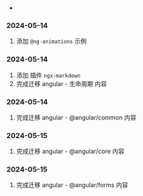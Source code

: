 -

### 2024-05-14
1. 添加 `@ng-animations` 示例

### 2024-05-14
1. 添加 插件 `ngx-markdown`
2. 完成迁移 angular - 生命周期 内容

### 2024-05-14
1. 完成迁移 angular - @angular/common 内容

### 2024-05-15
1. 完成迁移 angular - @angular/core 内容

### 2024-05-15
1. 完成迁移 angular - @angular/forms 内容